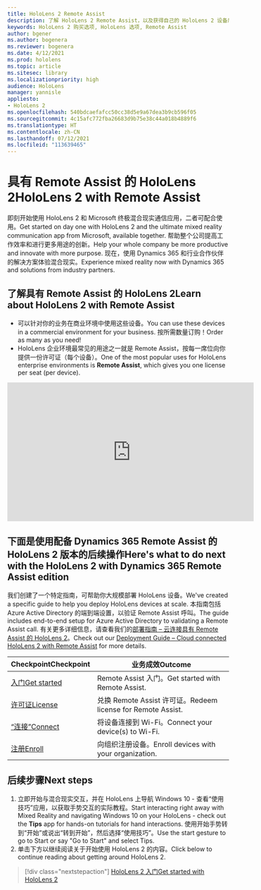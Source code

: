 ```yaml
---
title: HoloLens 2 Remote Assist
description: 了解 HoloLens 2 Remote Assist，以及获得自己的 HoloLens 2 设备后的后续操作。
keywords: HoloLens 2 购买选项, HoloLens 选项, Remote Assist
author: bgener
ms.author: bogenera
ms.reviewer: bogenera
ms.date: 4/12/2021
ms.prod: hololens
ms.topic: article
ms.sitesec: library
ms.localizationpriority: high
audience: HoloLens
manager: yannisle
appliesto:
- HoloLens 2
ms.openlocfilehash: 540bdcaefafcc50cc38d5e9a67dea3b9cb596f05
ms.sourcegitcommit: 4c15afc772fba26683d9b75e38c44a018b4889f6
ms.translationtype: HT
ms.contentlocale: zh-CN
ms.lasthandoff: 07/12/2021
ms.locfileid: "113639465"
---
```

# <a name="hololens-2-with-remote-assist"></a><span data-ttu-id="97912-104">具有 Remote Assist 的 HoloLens 2</span><span class="sxs-lookup"><span data-stu-id="97912-104">HoloLens 2 with Remote Assist</span></span>

<span data-ttu-id="97912-105">即刻开始使用 HoloLens 2 和 Microsoft 终极混合现实通信应用，二者可配合使用。</span><span class="sxs-lookup"><span data-stu-id="97912-105">Get started on day one with HoloLens 2 and the ultimate mixed reality communication app from Microsoft, available together.</span></span> <span data-ttu-id="97912-106">帮助整个公司提高工作效率和进行更多用途的创新。</span><span class="sxs-lookup"><span data-stu-id="97912-106">Help your whole company be more productive and innovate with more purpose.</span></span> <span data-ttu-id="97912-107">现在，使用 Dynamics 365 和行业合作伙伴的解决方案体验混合现实。</span><span class="sxs-lookup"><span data-stu-id="97912-107">Experience mixed reality now with Dynamics 365 and solutions from industry partners.</span></span>

## <a name="learn-about-hololens-2-with-remote-assist"></a><span data-ttu-id="97912-108">了解具有 Remote Assist 的 HoloLens 2</span><span class="sxs-lookup"><span data-stu-id="97912-108">Learn about HoloLens 2 with Remote Assist</span></span>
- <span data-ttu-id="97912-109">可以针对你的业务在商业环境中使用这些设备。</span><span class="sxs-lookup"><span data-stu-id="97912-109">You can use these devices in a commercial environment for your business.</span></span> <span data-ttu-id="97912-110">按所需数量订购！</span><span class="sxs-lookup"><span data-stu-id="97912-110">Order as many as you need!</span></span>
- <span data-ttu-id="97912-111">HoloLens 企业环境最常见的用途之一就是 Remote Assist，按每一席位向你提供一份许可证（每个设备）。</span><span class="sxs-lookup"><span data-stu-id="97912-111">One of the most popular uses for HoloLens enterprise environments is **Remote Assist**, which gives you one license per seat (per device).</span></span>

<iframe width="560" height="315" src="https://www.youtube.com/embed/d3YT8j0yYl0" frameborder="0" allow="accelerometer; autoplay; clipboard-write; encrypted-media; gyroscope; picture-in-picture" allowfullscreen></iframe>

## <a name="heres-what-to-do-next-with-the-hololens-2-with-dynamics-365-remote-assist-edition"></a><span data-ttu-id="97912-112">下面是使用配备 Dynamics 365 Remote Assist 的 HoloLens 2 版本的后续操作</span><span class="sxs-lookup"><span data-stu-id="97912-112">Here's what to do next with the HoloLens 2 with Dynamics 365 Remote Assist edition</span></span>

<span data-ttu-id="97912-113">我们创建了一个特定指南，可帮助你大规模部署 HoloLens 设备。</span><span class="sxs-lookup"><span data-stu-id="97912-113">We've created a specific guide to help you deploy HoloLens devices at scale.</span></span> <span data-ttu-id="97912-114">本指南包括 Azure Active Directory 的端到端设置，以验证 Remote Assist 呼叫。</span><span class="sxs-lookup"><span data-stu-id="97912-114">The guide includes end-to-end setup for Azure Active Directory to validating a Remote Assist call.</span></span> <span data-ttu-id="97912-115">有关更多详细信息，请查看我们的[部署指南 – 云连接具有 Remote Assist 的 HoloLens 2](hololens2-cloud-connected-overview.md)。</span><span class="sxs-lookup"><span data-stu-id="97912-115">Check out our [Deployment Guide – Cloud connected HoloLens 2 with Remote Assist](hololens2-cloud-connected-overview.md) for more details.</span></span>

| <span data-ttu-id="97912-116">Checkpoint</span><span class="sxs-lookup"><span data-stu-id="97912-116">Checkpoint</span></span>  | <span data-ttu-id="97912-117">业务成效</span><span class="sxs-lookup"><span data-stu-id="97912-117">Outcome</span></span>                                |
|-------------|----------------------------------------|
| [<span data-ttu-id="97912-118">入门</span><span class="sxs-lookup"><span data-stu-id="97912-118">Get started</span></span>](/dynamics365/mixed-reality/remote-assist/overview-hololens) | <span data-ttu-id="97912-119">Remote Assist 入门。</span><span class="sxs-lookup"><span data-stu-id="97912-119">Get started with Remote Assist.</span></span>        |
| [<span data-ttu-id="97912-120">许可证</span><span class="sxs-lookup"><span data-stu-id="97912-120">License</span></span>](/dynamics365/mixed-reality/remote-assist/deploy-remote-assist#add-and-assign-licenses)     | <span data-ttu-id="97912-121">兑换 Remote Assist 许可证。</span><span class="sxs-lookup"><span data-stu-id="97912-121">Redeem license for Remote Assist.</span></span>      |
| [<span data-ttu-id="97912-122">“连接”</span><span class="sxs-lookup"><span data-stu-id="97912-122">Connect</span></span>](/hololens/hololens-network)     | <span data-ttu-id="97912-123">将设备连接到 Wi-Fi。</span><span class="sxs-lookup"><span data-stu-id="97912-123">Connect your device(s) to Wi-Fi.</span></span>       |
| [<span data-ttu-id="97912-124">注册</span><span class="sxs-lookup"><span data-stu-id="97912-124">Enroll</span></span>](/hololens/hololens-enroll-mdm)      | <span data-ttu-id="97912-125">向组织注册设备。</span><span class="sxs-lookup"><span data-stu-id="97912-125">Enroll devices with your organization.</span></span> |

## <a name="next-steps"></a><span data-ttu-id="97912-126">后续步骤</span><span class="sxs-lookup"><span data-stu-id="97912-126">Next steps</span></span>

1. <span data-ttu-id="97912-127">立即开始与混合现实交互，并在 HoloLens 上导航 Windows 10 - 查看“使用技巧”应用，以获取手势交互的实际教程。</span><span class="sxs-lookup"><span data-stu-id="97912-127">Start interacting right away with Mixed Reality and navigating Windows 10 on your HoloLens - check out the **Tips** app for hands-on tutorials for hand interactions.</span></span> <span data-ttu-id="97912-128">使用开始手势转到“开始”或说出“转到开始”，然后选择“使用技巧”。</span><span class="sxs-lookup"><span data-stu-id="97912-128">Use the start gesture to go to Start or say "Go to Start" and select Tips.</span></span>
1. <span data-ttu-id="97912-129">单击下方以继续阅读关于开始使用 HoloLens 2 的内容。</span><span class="sxs-lookup"><span data-stu-id="97912-129">Click below to continue reading about getting around HoloLens 2.</span></span>

> [!div class="nextstepaction"]
> [<span data-ttu-id="97912-130">HoloLens 2 入门</span><span class="sxs-lookup"><span data-stu-id="97912-130">Get started with HoloLens 2</span></span>](hololens2-basic-usage.md)
